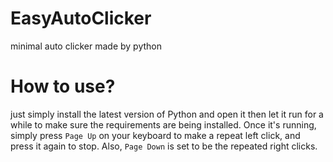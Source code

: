 # EasyAutoClicker
minimal auto clicker made by python

# How to use?
just simply install the latest version of Python and open it then let it run for a while to make sure the requirements are being installed. Once it's running, simply press `Page Up` on your keyboard to make a repeat left click, and press it again to stop. Also, `Page Down` is set to be the repeated right clicks.
